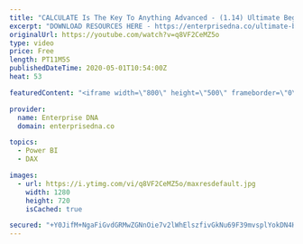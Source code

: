 ```yaml
---
title: "CALCULATE Is The Key To Anything Advanced - (1.14) Ultimate Beginners Guide to DAX 2020"
excerpt: "DOWNLOAD RESOURCES HERE - https://enterprisedna.co/ultimate-beginners-guide-to-dax-resource-downloads/ START FROM THE BEGINNING - https://www.youtube.com/playlist?list=PL1myWUzvmmDGmLfty3BDluz8nzme1dZxg  Follow along to the beginners guide DAX tutorials by using the demo data available for download."
originalUrl: https://youtube.com/watch?v=q8VF2CeMZ5o
type: video
price: Free
length: PT11M5S
publishedDateTime: 2020-05-01T10:54:00Z
heat: 53

featuredContent: "<iframe width=\"800\" height=\"500\" frameborder=\"0\" src=\"https://www.youtube.com/embed/q8VF2CeMZ5o\" allow=\"accelerometer; autoplay; encrypted-media; gyroscope; picture-in-picture\" allowfullscreen></iframe>"

provider:
  name: Enterprise DNA
  domain: enterprisedna.co

topics:
  - Power BI
  - DAX

images:
  - url: https://i.ytimg.com/vi/q8VF2CeMZ5o/maxresdefault.jpg
    width: 1280
    height: 720
    isCached: true

secured: "+Y0JifM+NgaFiGvdGRMwZGNnOie7v2lWhElszfivGkNu69F39mvsplYokDN4HPro2kpgvD/1itQu5EufLBziKem5S/1duV3dTLvsyTxZ7WPCHHvD/4x0I7e5W+co3PmqwVdyjgOIuxMnjLvlRaN+nB1FrHpF22Hy5wgDtUtw9/MemeAjMK23Lb8158lSfzC7IxorhdIMagOAaTchSpnzE3RyNE8QO8wQcmg2ORG4aTybkr2eovhYelXHEboJK1NQZPeGsxpRWgfq8ogj6b3dyptuCaVjqlXa4N6nGdv1QLrOwgTNEOMDIa1ZN6fVO4t4+Ew2bomRsarmVTZUqZ70UzkQQcfkPO26EqnJqxO5UjPJKPZb1Rhmlx6Otqk/WKF4S/IjtU5y5DnryLe0ODoQG0DoHmYccoSVK9YztVEQUCg=;M/1TIhfKwoNnfoH3L4JN+A=="
---
```


